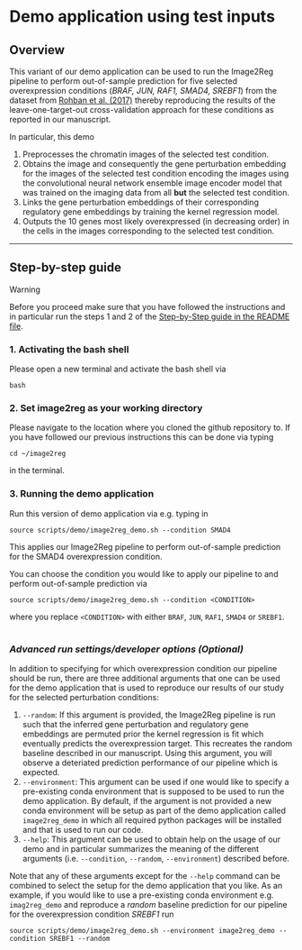 # Demo application using test inputs

## Overview

This variant of our demo application can be used to run the Image2Reg pipeline to perform out-of-sample prediction for five selected overexpression conditions (*BRAF, JUN, RAF1, SMAD4, SREBF1*) from the dataset from [Rohban et al. (2017)](https://doi.org/10.7554/eLife.24060) thereby reproducing the results of the leave-one-target-out cross-validation approach for these conditions as reported in our manuscript.

In particular, this demo
1. Preprocesses the chromatin images of the selected test condition.
2. Obtains the image and consequently the gene perturbation embedding for the images of the selected test condition encoding the images using the convolutional neural network ensemble image encoder model that was trained on the imaging data from all **but** the selected test condition.
3. Links the gene perturbation embeddings of their corresponding regulatory gene embeddings by training the kernel regression model.
4. Outputs the 10 genes most likely overexpressed (in decreasing order) in the cells in the images corresponding to the selected test condition.

---

## Step-by-step guide

> [!WARNING]
> Before you proceed make sure that you have followed the instructions and in particular run the steps 1 and 2 of the [Step-by-Step guide in the README file](https://github.com/uhlerlab/image2reg/blob/master/README.md#step-by-step-guide).

### 1. Activating the bash shell
Please open a new terminal and activate the bash shell via
```
bash
```

### 2. Set image2reg as your working directory
Please navigate to the location where you cloned the github repository to.
If you have followed our previous instructions this can be done via typing

```
cd ~/image2reg
```
 in the terminal.

### 3. Running the demo application 

 Run this version of demo application via e.g. typing in
```
source scripts/demo/image2reg_demo.sh --condition SMAD4
```

This applies our Image2Reg pipeline to perform out-of-sample prediction for the SMAD4 overexpression condition.

You can choose the condition you would like to apply our pipeline to and perform out-of-sample prediction via
```
source scripts/demo/image2reg_demo.sh --condition <CONDITION>
```
where you replace ``<CONDITION>`` with either ``BRAF``, ``JUN``, ``RAF1``, ``SMAD4`` or ``SREBF1``.

#

### *Advanced run settings/developer options (Optional)*
 In addition to specifying for which overexpression condition our pipeline should be run, there are three additional arguments that one can be used for the demo application that is used to reproduce our results of our study for the selected perturbation conditions:

 1. ``--random``:    If this argument is provided, the Image2Reg pipeline is run such that the inferred gene perturbation and regulatory gene embeddings are permuted prior the kernel regression is fit which eventually predicts the overexpression target. This recreates the random baseline described in our manuscript. Using this argument, you will observe a deteriated prediction performance of our pipeline which is expected.
 2.  ``--environment``:    This argument can be used if one would like to specify a pre-existing conda environment that is supposed to be used to run the demo application. By default, if the argument is not provided a new conda environment will be setup as part of the demo application called ``image2reg_demo`` in which all required python packages will be installed and that is used to run our code.
 3.   ``--help``:    This argument can be used to obtain help on the usage of our demo and in particular summarizes the meaning of the different arguments (i.e. ``--condition``, ``--random``, ``--environment``) described before.


Note that any of these arguments except for the ``--help`` command can be combined to select the setup for the demo application that you like.
As an example, if you would like to use a pre-existing conda environment e.g. ``imag2reg_demo`` and reproduce a *random* baseline prediction for our pipeline for the overexpression condition *SREBF1* run
```
source scripts/demo/image2reg_demo.sh --environment image2reg_demo --condition SREBF1 --random
```
